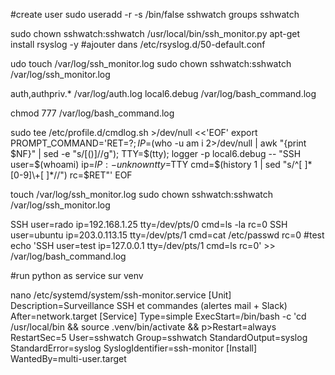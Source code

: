 

#create user
sudo useradd -r -s /bin/false sshwatch 
groups sshwatch 

sudo chown sshwatch:sshwatch /usr/local/bin/ssh_monitor.py 
apt-get install rsyslog -y
#ajouter dans /etc/rsyslog.d/50-default.conf

udo touch /var/log/ssh_monitor.log 
sudo chown sshwatch:sshwatch /var/log/ssh_monitor.log 

auth,authpriv.*    /var/log/auth.log
local6.debug    /var/log/bash_command.log

chmod 777 /var/log/bash_command.log


sudo tee /etc/profile.d/cmdlog.sh >/dev/null <<'EOF'
export PROMPT_COMMAND='RET=$?;
IP=$(who -u am i 2>/dev/null | awk "{print \$NF}" | sed -e "s/[()]//g");
TTY=$(tty);
logger -p local6.debug -- "SSH user=$(whoami) ip=${IP:-unknown} tty=$TTY cmd=$(history 1 | sed "s/^[ ]*[0-9]\+[ ]*//") rc=$RET"'
EOF

touch /var/log/ssh_monitor.log 
sudo chown sshwatch:sshwatch /var/log/ssh_monitor.log 


SSH user=rado ip=192.168.1.25 tty=/dev/pts/0 cmd=ls -la rc=0
SSH user=ubuntu ip=203.0.113.15 tty=/dev/pts/1 cmd=cat /etc/passwd rc=0
#test
echo 'SSH user=test ip=127.0.0.1 tty=/dev/pts/1 cmd=ls rc=0' >> /var/log/bash_command.log

#run python as service sur venv

nano  /etc/systemd/system/ssh-monitor.service
[Unit]
Description=Surveillance SSH et commandes (alertes mail + Slack)
After=network.target
[Service]
Type=simple
ExecStart=/bin/bash -c 'cd /usr/local/bin && source .venv/bin/activate && p>Restart=always
RestartSec=5
User=sshwatch
Group=sshwatch
StandardOutput=syslog
StandardError=syslog
SyslogIdentifier=ssh-monitor
[Install]
WantedBy=multi-user.target

